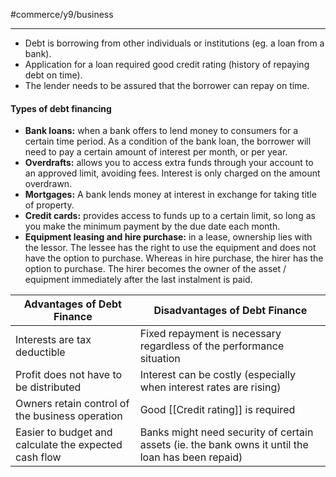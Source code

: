 #commerce/y9/business 

---
- Debt is borrowing from other individuals or institutions (eg. a loan from a bank).
- Application for a loan required good credit rating (history of repaying debt on time).
- The lender needs to be assured that the borrower can repay on time.

#### Types of debt financing
- **Bank loans:** when a bank offers to lend money to consumers for a certain time period. As a condition of the bank loan, the borrower will need to pay a certain amount of interest per month, or per year.
- **Overdrafts:** allows you to access extra funds through your account to an approved limit, avoiding fees. Interest is only charged on the amount overdrawn.
- **Mortgages:** A bank lends money at interest in exchange for taking title of property.
- **Credit cards:** provides access to funds up to a certain limit, so long as you make the minimum payment by the due date each month.
- **Equipment leasing and hire purchase:** in a lease, ownership lies with the lessor. The lessee has the right to use the equipment and does not have the option to purchase. Whereas in hire purchase, the hirer has the option to purchase. The hirer becomes the owner of the asset / equipment immediately after the last instalment is paid.


| Advantages of Debt Finance                            | Disadvantages of Debt Finance                                                                     |
| ----------------------------------------------------- | ------------------------------------------------------------------------------------------------- |
| Interests are tax deductible                          | Fixed repayment is necessary regardless of the performance situation                              |
| Profit does not have to be distributed                | Interest can be costly (especially when interest rates are rising)                                |
| Owners retain control of the business operation       | Good [[Credit rating]] is required                                                                    |
| Easier to budget and calculate the expected cash flow | Banks might need security of certain assets (ie. the bank owns it until the loan has been repaid) |


